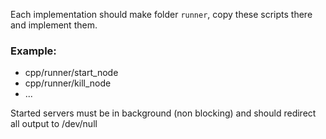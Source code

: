 Each implementation should make folder `runner`, copy these scripts there and implement them.

### Example:
- cpp/runner/start_node
- cpp/runner/kill_node
- ...

Started servers must be in background (non blocking) and should redirect all output to /dev/null
